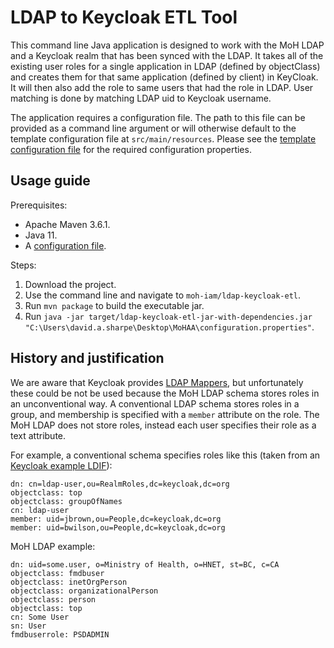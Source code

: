 # LDAP to Keycloak ETL Tool

This command line Java application is designed to work with the MoH LDAP and a Keycloak realm that has been synced with the LDAP. It takes all of the existing user roles for a single application in LDAP (defined by objectClass) and creates them for that same application (defined by client) in KeyCloak. It will then also add the role to same users that had the role in LDAP. User matching is done by matching LDAP uid to Keycloak username. 

The application requires a configuration file. The path to this file can be provided as a command line argument or will otherwise default to the template configuration file at `src/main/resources`. Please see the [template configuration file](https://github.com/bcgov/moh-iam/blob/master/ldap-keycloak-etl/src/main/resources/configuration.properties) for the required configuration properties. 

## Usage guide

Prerequisites:

* Apache Maven 3.6.1.
* Java 11.
* A [configuration file](https://github.com/bcgov/moh-iam/blob/master/ldap-keycloak-etl/src/main/resources/configuration.properties).

Steps:

1. Download the project.
2. Use the command line and navigate to `moh-iam/ldap-keycloak-etl`.
3. Run `mvn package` to build the executable jar.
4. Run `java -jar target/ldap-keycloak-etl-jar-with-dependencies.jar "C:\Users\david.a.sharpe\Desktop\MoHAA\configuration.properties"`.

## History and justification

We are aware that Keycloak provides [LDAP Mappers](https://www.keycloak.org/docs/latest/server_admin/#_ldap_mappers), but unfortunately these could be not be used because the MoH LDAP schema stores roles in an unconventional way. A conventional LDAP schema stores roles in a group, and membership is specified with a `member` attribute on the role. The MoH LDAP does not store roles, instead each user specifies their role as a text attribute.

For example, a conventional schema specifies roles like this (taken from an [Keycloak example LDIF](https://github.com/keycloak/keycloak/blob/master/examples/ldap/ldap-example-users.ldif)):
```
dn: cn=ldap-user,ou=RealmRoles,dc=keycloak,dc=org
objectclass: top
objectclass: groupOfNames
cn: ldap-user
member: uid=jbrown,ou=People,dc=keycloak,dc=org
member: uid=bwilson,ou=People,dc=keycloak,dc=org
```

MoH LDAP example:
```
dn: uid=some.user, o=Ministry of Health, o=HNET, st=BC, c=CA
objectclass: fmdbuser
objectclass: inetOrgPerson
objectclass: organizationalPerson
objectclass: person
objectclass: top
cn: Some User
sn: User
fmdbuserrole: PSDADMIN
```
